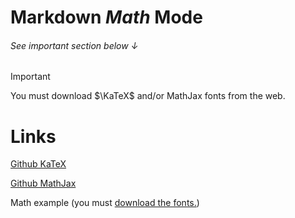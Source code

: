 # Markdown $\mathbfit{Math}$ Mode #
###### See important section below ↓
> [!IMPORTANT]
> You must download $\KaTeX$ and\/or MathJax fonts from the web\.
>
> # Links
> [Github KaTeX](https://katex.org/)
> 
> [Github MathJax](https://github.com/mathjax/MathJax)

Math example \(you must [download the fonts.](#see-important-section-below-)\)
